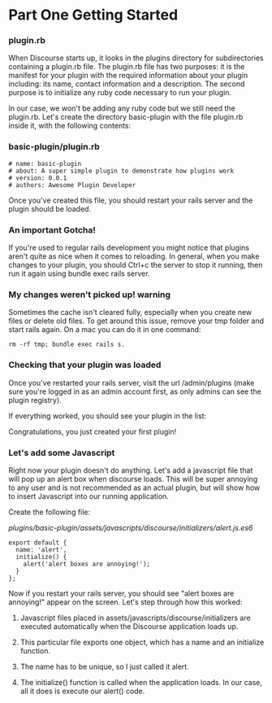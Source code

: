 # Part One Getting Started

### plugin.rb
When Discourse starts up, it looks in the plugins directory for subdirectories containing a plugin.rb file. The plugin.rb file has two purposes: it is the manifest for your plugin with the required information about your plugin including: its name, contact information and a description. The second purpose is to initialize any ruby code necessary to run your plugin.

In our case, we won't be adding any ruby code but we still need the plugin.rb. Let's create the directory basic-plugin with the file plugin.rb inside it, with the following contents:

### basic-plugin/plugin.rb
    # name: basic-plugin
    # about: A super simple plugin to demonstrate how plugins work
    # version: 0.0.1
    # authors: Awesome Plugin Developer

Once you've created this file, you should restart your rails server and the plugin should be loaded.

### An important Gotcha!
If you're used to regular rails development you might notice that plugins aren't quite as nice when it comes to reloading. In general, when you make changes to your plugin, you should Ctrl+c the server to stop it running, then run it again using bundle exec rails server.

### My changes weren't picked up! warning
Sometimes the cache isn't cleared fully, especially when you create new files or delete old files. To get around this issue, remove your tmp folder and start rails again. On a mac you can do it in one command: 

    rm -rf tmp; bundle exec rails s.


### Checking that your plugin was loaded
Once you've restarted your rails server, visit the url /admin/plugins (make sure you're logged in as an admin account first, as only admins can see the plugin registry).

If everything worked, you should see your plugin in the list:

Congratulations, you just created your first plugin!

### Let's add some Javascript
Right now your plugin doesn't do anything. Let's add a javascript file that will pop up an alert box when discourse loads. This will be super annoying to any user and is not recommended as an actual plugin, but will show how to insert Javascript into our running application.

Create the following file:

_plugins/basic-plugin/assets/javascripts/discourse/initializers/alert.js.es6_

    export default {
      name: 'alert',
      initialize() {
        alert('alert boxes are annoying!');
      }
    };

Now if you restart your rails server, you should see "alert boxes are annoying!" appear on the screen. Let's step through how this worked:

1. Javascript files placed in assets/javascripts/discourse/initializers are executed automatically when the Discourse application loads up.

2. This particular file exports one object, which has a name and an initialize function.

3. The name has to be unique, so I just called it alert.

4. The initialize() function is called when the application loads. In our case, all it does is execute our alert() code.
